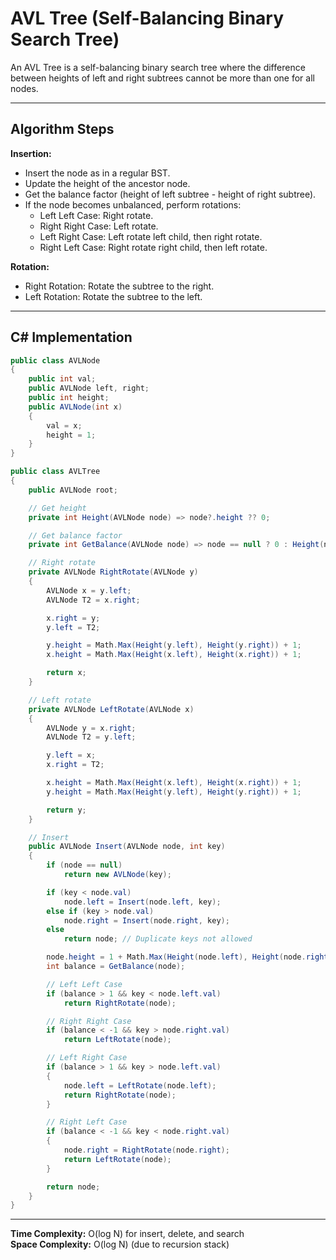 # AVL Tree (Self-Balancing Binary Search Tree)

An AVL Tree is a self-balancing binary search tree where the difference between heights of left and right subtrees cannot be more than one for all nodes.

---

## Algorithm Steps

**Insertion:**

- Insert the node as in a regular BST.
- Update the height of the ancestor node.
- Get the balance factor (height of left subtree - height of right subtree).
- If the node becomes unbalanced, perform rotations:
  - Left Left Case: Right rotate.
  - Right Right Case: Left rotate.
  - Left Right Case: Left rotate left child, then right rotate.
  - Right Left Case: Right rotate right child, then left rotate.

**Rotation:**

- Right Rotation: Rotate the subtree to the right.
- Left Rotation: Rotate the subtree to the left.

---

## C# Implementation

```csharp
public class AVLNode
{
    public int val;
    public AVLNode left, right;
    public int height;
    public AVLNode(int x)
    {
        val = x;
        height = 1;
    }
}

public class AVLTree
{
    public AVLNode root;

    // Get height
    private int Height(AVLNode node) => node?.height ?? 0;

    // Get balance factor
    private int GetBalance(AVLNode node) => node == null ? 0 : Height(node.left) - Height(node.right);

    // Right rotate
    private AVLNode RightRotate(AVLNode y)
    {
        AVLNode x = y.left;
        AVLNode T2 = x.right;

        x.right = y;
        y.left = T2;

        y.height = Math.Max(Height(y.left), Height(y.right)) + 1;
        x.height = Math.Max(Height(x.left), Height(x.right)) + 1;

        return x;
    }

    // Left rotate
    private AVLNode LeftRotate(AVLNode x)
    {
        AVLNode y = x.right;
        AVLNode T2 = y.left;

        y.left = x;
        x.right = T2;

        x.height = Math.Max(Height(x.left), Height(x.right)) + 1;
        y.height = Math.Max(Height(y.left), Height(y.right)) + 1;

        return y;
    }

    // Insert
    public AVLNode Insert(AVLNode node, int key)
    {
        if (node == null)
            return new AVLNode(key);

        if (key < node.val)
            node.left = Insert(node.left, key);
        else if (key > node.val)
            node.right = Insert(node.right, key);
        else
            return node; // Duplicate keys not allowed

        node.height = 1 + Math.Max(Height(node.left), Height(node.right));
        int balance = GetBalance(node);

        // Left Left Case
        if (balance > 1 && key < node.left.val)
            return RightRotate(node);

        // Right Right Case
        if (balance < -1 && key > node.right.val)
            return LeftRotate(node);

        // Left Right Case
        if (balance > 1 && key > node.left.val)
        {
            node.left = LeftRotate(node.left);
            return RightRotate(node);
        }

        // Right Left Case
        if (balance < -1 && key < node.right.val)
        {
            node.right = RightRotate(node.right);
            return LeftRotate(node);
        }

        return node;
    }
}
```

---

**Time Complexity:** O(log N) for insert, delete, and search  
**Space Complexity:** O(log N) (due to recursion stack)
